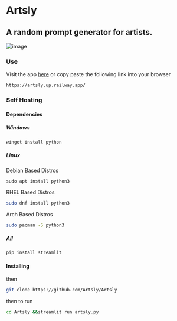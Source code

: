 # Artsly
## A random prompt generator for artists.

![image](https://user-images.githubusercontent.com/83363242/189715299-f9846285-a0a7-4b85-acd2-bb850742e95c.png)


### Use
Visit the app [here](https://artsly.up.railway.app/) or copy paste the following link into your browser
```url
https://artsly.up.railway.app/
```

### Self Hosting

#### Dependencies
##### Windows
```bash
winget install python
```
##### Linux
Debian Based Distros
```
sudo apt install python3
```
RHEL Based Distros
```bash
sudo dnf install python3
```
Arch Based Distros
```bash
sudo pacman -S python3
```
##### All
```bash
pip install streamlit
```
#### Installing
then
```bash
git clone https://github.com/Artsly/Artsly
```
then to run
```bash
cd Artsly &&streamlit run artsly.py
```
